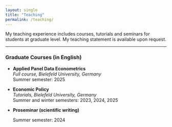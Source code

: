 ```yaml
---
layout: single
title: "Teaching"
permalink: /teaching/
---
```


My teaching experience includes courses, tutorials and seminars for students at graduate level.
My teaching statement is available upon request.

---


### Graduate Courses (in English)

- **Applied Panel Data Econometrics**  
  *Full course, Bielefeld University, Germany*  
  Summer semester: 2025

- **Economic Policy**  
  *Tutorials, Bielefeld University, Germany*  
  Summer and winter semesters: 2023, 2024, 2025

- **Proseminar (scientific writing)**
  
  Summer semester: 2024 

